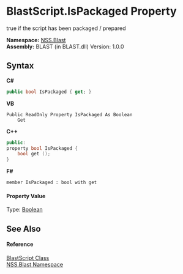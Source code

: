 # BlastScript.IsPackaged Property 
 

true if the script has been packaged / prepared

**Namespace:**&nbsp;<a href="88b55311-4a89-0894-e27a-e157e443c7f7">NSS.Blast</a><br />**Assembly:**&nbsp;BLAST (in BLAST.dll) Version: 1.0.0

## Syntax

**C#**<br />
``` C#
public bool IsPackaged { get; }
```

**VB**<br />
``` VB
Public ReadOnly Property IsPackaged As Boolean
	Get
```

**C++**<br />
``` C++
public:
property bool IsPackaged {
	bool get ();
}
```

**F#**<br />
``` F#
member IsPackaged : bool with get

```


#### Property Value
Type: <a href="https://docs.microsoft.com/dotnet/api/system.boolean" target="_blank" rel="noopener noreferrer">Boolean</a>

## See Also


#### Reference
<a href="701ebde6-515e-1fd5-a11a-526716112a12">BlastScript Class</a><br /><a href="88b55311-4a89-0894-e27a-e157e443c7f7">NSS.Blast Namespace</a><br />